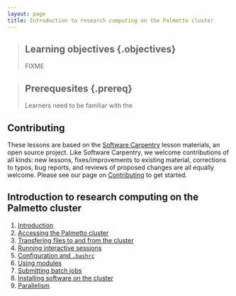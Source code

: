 ```yaml
---
layout: page
title: Introduction to research computing on the Palmetto cluster
---
```


> ## Learning objectives {.objectives}
>
> FIXME

> ## Prerequesites {.prereq}
> 
> Learners need to be familiar with the 

## Contributing

These lessons are based on the
[Software Carpentry][swc-lessons] lesson materials,
an open source project.
Like Software Carpentry, we welcome contributions
of all kinds:
new lessons,
fixes/improvements to existing material,
corrections to typos,
bug reports,
and reviews of proposed changes are all equally welcome.
Please see our page on [Contributing][contributing]
to get started.

## Introduction to research computing on the Palmetto cluster

1. [Introduction](00-intro.html)
2. [Accessing the Palmetto cluster](01-accessing-palmetto.html)
3. [Transfering files to and from the cluster](02-transfer-files.html)
4. [Running interactive sessions](03-interactive.html)
5. [Configuration and `.bashrc`](04-configuration.html)
6. [Using modules](05-modules.html)
7. [Submitting batch jobs](06-batch-jobs.html)
8. [Installing software on the cluster](07-installing.html)
9. [Parallelism](08-parallelism.html)

[swc-lessons]: https://software-carpentry.org/lessons/
[contributing]: https://github.com/shwina/hpc-novice/blob/gh-pages/CONTRIBUTING.md 
